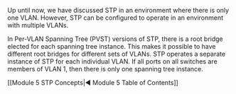 Up until now, we have discussed STP in an environment where there is only one VLAN. However, STP can be configured to operate in an environment with multiple VLANs.

In Per-VLAN Spanning Tree (PVST) versions of STP, there is a root bridge elected for each spanning tree instance. This makes it possible to have different root bridges for different sets of VLANs. STP operates a separate instance of STP for each individual VLAN. If all ports on all switches are members of VLAN 1, then there is only one spanning tree instance.

[[Module 5 STP Concepts|◀ Module 5 Table of Contents]]